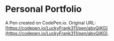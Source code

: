# Personal Portfolio

A Pen created on CodePen.io. Original URL: [https://codepen.io/LuckyFrank311/pen/abvQjKG](https://codepen.io/LuckyFrank311/pen/abvQjKG).


